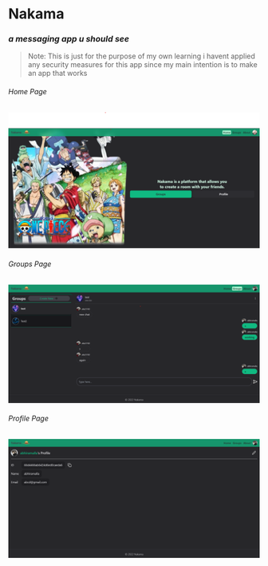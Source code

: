 # Nakama
### *a messaging app u should see*
> Note: This is just for the purpose of my own learning i havent applied any security measures for this app since my main intention is to make an app that works
###### Home Page
![Home Page Image](./images/home.png)
###### Groups Page
![Home Page Image](./images/groups.png)
###### Profile Page
![Home Page Image](./images/profile.png)

